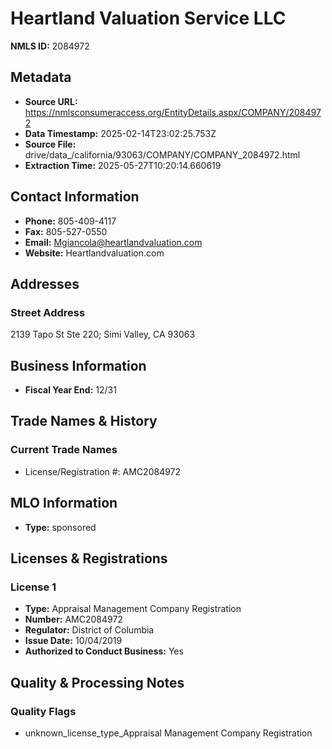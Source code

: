 # Heartland Valuation Service LLC

**NMLS ID:** 2084972

## Metadata
- **Source URL:** https://nmlsconsumeraccess.org/EntityDetails.aspx/COMPANY/2084972
- **Data Timestamp:** 2025-02-14T23:02:25.753Z
- **Source File:** drive/data_/california/93063/COMPANY/COMPANY_2084972.html
- **Extraction Time:** 2025-05-27T10:20:14.660619

## Contact Information
- **Phone:** 805-409-4117
- **Fax:** 805-527-0550
- **Email:** Mgiancola@heartlandvaluation.com
- **Website:** Heartlandvaluation.com

## Addresses
### Street Address
2139 Tapo St Ste 220; Simi Valley, CA 93063

## Business Information
- **Fiscal Year End:** 12/31

## Trade Names & History
### Current Trade Names
- License/Registration #: AMC2084972

## MLO Information
- **Type:** sponsored

## Licenses & Registrations

### License 1
- **Type:** Appraisal Management Company Registration
- **Number:** AMC2084972
- **Regulator:** District of Columbia
- **Issue Date:** 10/04/2019
- **Authorized to Conduct Business:** Yes

## Quality & Processing Notes
### Quality Flags
- unknown_license_type_Appraisal Management Company Registration
